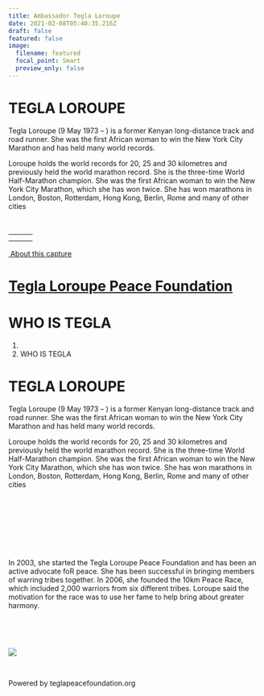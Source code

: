 ```yaml
---
title: Ambassador Tegla Loroupe
date: 2021-02-08T05:40:35.216Z
draft: false
featured: false
image:
  filename: featured
  focal_point: Smart
  preview_only: false
---
```

# **TEGLA LOROUPE**

Tegla Loroupe (9 May 1973 – ) is a former Kenyan long-distance track and road runner. She was the first African woman to win the New York City Marathon and has held many world records.

Loroupe holds the world records for 20, 25 and 30 kilometres and previously held the world marathon record. She is the three-time World Half-Marathon champion. She was the first African woman to win the New York City Marathon, which she has won twice. She has won marathons in London, Boston, Rotterdam, Hong Kong, Berlin, Rome and many of other cities

[](https://archive.org/account/login.php "Sign In") [](http://faq.web.archive.org/ "Get some help using the Wayback Machine") [](https://web.archive.org/web/20181118120802/http://teglapeacefoundation.org/who-is-tegla/#close "Close the toolbar")

[](https://web.archive.org/web/20181118120802/http://web.archive.org/screenshot/http://teglapeacefoundation.org/who-is-tegla/ "screenshot")[](https://web.archive.org/web/20181118120802/http://teglapeacefoundation.org/who-is-tegla/# "Share on Facebook")[](https://web.archive.org/web/20181118120802/http://teglapeacefoundation.org/who-is-tegla/# "Share on Twitter")

|     |     |     |
| --- | --- | --- |
|     |     |     |
|     |     |     |

[ About this capture](https://web.archive.org/web/20181118120802/http://teglapeacefoundation.org/who-is-tegla/#expand)

# [Tegla Loroupe Peace Foundation](https://web.archive.org/web/20181118120802/http://teglapeacefoundation.org/)

# WHO IS TEGLA

1. [](https://web.archive.org/web/20181118120802/http://teglapeacefoundation.org/)
2. WHO IS TEGLA

# **TEGLA LOROUPE**

Tegla Loroupe (9 May 1973 – ) is a former Kenyan long-distance track and road runner. She was the first African woman to win the New York City Marathon and has held many world records.

Loroupe holds the world records for 20, 25 and 30 kilometres and previously held the world marathon record. She is the three-time World Half-Marathon champion. She was the first African woman to win the New York City Marathon, which she has won twice. She has won marathons in London, Boston, Rotterdam, Hong Kong, Berlin, Rome and many of other cities

 

 

 

 

In 2003, she started the Tegla Loroupe Peace Foundation and has been an active advocate foR peace. She has been successful in bringing members of warring tribes together. In 2006, she founded the 10km Peace Race, which included 2,000 warriors from six different tribes. Loroupe said the motivation for the race was to use her fame to help bring about greater harmony.

 

 

![](https://web.archive.org/web/20181118120802im_/http://teglapeacefoundation.org/wp-content/uploads/2017/07/fundraising-race-300x199.jpg)

 

Powered by teglapeacefoundation.org

[](https://web.archive.org/web/20181118120802/https://www.facebook.com/teglapeacefoundation.org/)[](https://web.archive.org/web/20181118120802/https://twitter.com/loroupetegla)[](https://web.archive.org/web/20181118120802/mailto:info@teglaloroupefoundation.org)[](https://web.archive.org/web/20181118120802/http://teglapeacefoundation.org/feed/)

[](<>)